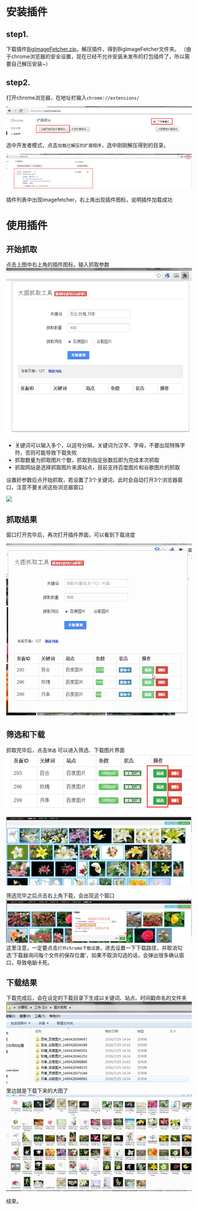 # 安装插件
## step1.
下载插件[BigImageFetcher.zip](http://3gimg.qq.com/trom_s/phsc/BigImageFetcher.zip "BigImageFetcher.zip")。解压插件，得到BigImageFetcher文件夹。
（由于chrome浏览器的安全设置，现在已经不允许安装未发布的打包插件了，所以需要自己解压安装~）
## step2.
打开chrome浏览器，在地址栏输入`chrome://extensions/`

![](guide/1469430611066.png)

选中开发者模式，点击`加载已解压的扩展程序`，选中刚刚解压得到的目录。

![](guide/1469430745192.png)

插件列表中出现imagefetcher，右上角出现插件图标，说明插件加载成功

# 使用插件
## 开始抓取
点击上图中右上角的插件图标，输入抓取参数
![](guide/1469430832382.png)

- 关键词可以输入多个，以逗号分隔，关键词为汉字、字母，不要出现特殊字符，否则可能导致下载失败
- 抓取数量为抓取图片个数，抓取到指定张数后即为完成本次抓取
- 抓取网站是选择抓取图片来源站点，目前支持百度图片和谷歌图片的抓取

设置好参数后点开始抓取，若设置了3个关键词，此时会自动打开3个浏览器窗口，注意不要关闭这些浏览器窗口

![](guide/start.gif)

## 抓取结果
窗口打开完毕后，再次打开插件界面，可以看到下载进度

![](guide/fetch.gif)


## 筛选和下载
抓取完毕后，点击`筛选` 可以进入筛选、下载图片界面
![](guide/1469431401300.png)

![](guide/1469431458835.png)

筛选完毕之后点击右上角下载，会出现这个窗口
![](guide/1469431505666.png)
这里注意，一定要点击`打开chrome下载设置`，进去设置一下下载路径，并取消勾选‘下载器询问每个文件的保存位置’，如果不取消勾选的话，会弹出很多确认窗口，导致电脑卡死。

## 下载结果
下载完成后，会在设定的下载目录下生成以关键词、站点、时间戳命名的文件夹
![](guide/1469431634854.png)
里边就是下载下来的大图了
![](guide/1469431686250.png)

结束。